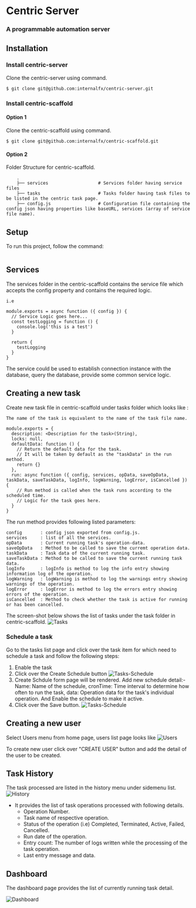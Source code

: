 # Centric Server

### A programmable automation server

## Installation

### Install centric-server

Clone the centric-server using command.

```
$ git clone git@github.com:internalfx/centric-server.git
```

### Install centric-scaffold

#### Option 1
Clone the centric-scaffold using command.

```
$ git clone git@github.com:internalfx/centric-scaffold.git
```

#### Option 2

Folder Structure for centric-scaffold.

```
    .
    ├── services                   # Services folder having service files
    ├── tasks                      # Tasks folder having task files to be listed in the centric task page.
    ├── config.js                  # Configuration file containing the config json having properties like baseURL, services (array of service file name).

```

## Setup

To run this project, follow the command:

```
```

## Services

The services folder in the centric-scaffold contains the service file which accepts the config property and contains the required logic.

`i.e`
```
module.exports = async function ({ config }) {
  // Service Logic goes here...
  const testLogging = function () {
    console.log('this is a test')
  }

  return {
    testLogging
  }
}
```
The service could be used to establish connection instance with the database, query the database, provide some common service logic.


## Creating a new task

Create new task file in centric-scaffold under tasks folder which looks like : 

`The name of the task is equivalent to the name of the task file name.`

```
module.exports = {
  description: <Description for the task>(String),
  locks: null,
  defaultData: function () {
    // Return the default data for the task.
    // It will be taken by default as the "taskData" in the run method.
    return {}
  },
  run: async function ({ config, services, opData, saveOpData, taskData, saveTaskData, logInfo, logWarning, logError, isCancelled }) {
    // Run method is called when the task runs according to the scheduled time.
    // Logic for the task goes here.
  }
}
```

The run method provides following listed parameters:
```
config       : config json exported from config.js.
services     : list of all the services.
opData       : Current running task's operation-data.
saveOpData   : Method to be called to save the curremt operation data.
taskData     : Task data of the current running task.
saveTaskData : Method to be called to save the current running task data. 
logInfo      : logInfo is method to log the info entry showing information log of the operation.
logWarning   : logWarning is method to log the warnings entry showing warnings of the operation.
logError     : logError is method to log the errors entry showing errors of the operation.
isCancelled  : Method to check whether the task is active for running or has been cancelled.
```

The screen-shot below shows the list of tasks under the task folder in centric-scaffold.
![Tasks](https://raw.githubusercontent.com/internalfx/centric-server/master/resources/screenshot_tasks.png)

### Schedule a task

Go to the tasks list page and click over the task item for which need to schedule a task and follow the following steps:

1. Enable the task
2. Click over the Create Schedule button
![Tasks-Schedule](https://raw.githubusercontent.com/internalfx/centric-server/master/resources/screenshot_taskSchedule1.png)
1. Create Schdule form page will be rendered.
   Add new schedule detail:- 
    Name: Name of the schedule,
    cronTime: Time interval to determine how often to run the task,
    data: Operation data for the task's individual operation.
   And Enable the schedule to make it active.
2. Click over the Save button.
![Tasks-Schedule](https://raw.githubusercontent.com/internalfx/centric-server/master/resources/screenshot_taskSchedule2.png)


## Creating a new user

Select Users menu from home page, users list page looks like
![Users](https://raw.githubusercontent.com/internalfx/centric-server/master/resources/screenshot_users.png)

To create new user click over "CREATE USER" button and add the detail of the user to be created.

## Task History

The task processed are listed in the history menu under sidemenu list.
![History](https://raw.githubusercontent.com/internalfx/centric-server/master/resources/screenshot_history.png)

- It provides the list of task operations processed with following details.
  - Operation Number.
  - Task name of respective operation.
  - Status of the operation (i.e) Completed, Terminated, Active, Failed, Cancelled.
  - Run date of the operation.
  - Entry count: The number of logs written while the processing of the task operation.
  - Last entry message and data.

## Dashboard

The dashboard page provides the list of currently running task detail.

![Dashboard](https://raw.githubusercontent.com/internalfx/centric-server/master/resources/screenshot_dashboard.png)
